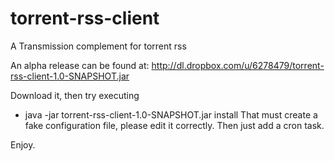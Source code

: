 torrent-rss-client
==================

A Transmission complement for torrent rss

An alpha release can be found at: http://dl.dropbox.com/u/6278479/torrent-rss-client-1.0-SNAPSHOT.jar

Download it, then try executing
* java -jar torrent-rss-client-1.0-SNAPSHOT.jar install
That must create a fake configuration file, please edit it correctly. Then just add a cron task.

Enjoy.
